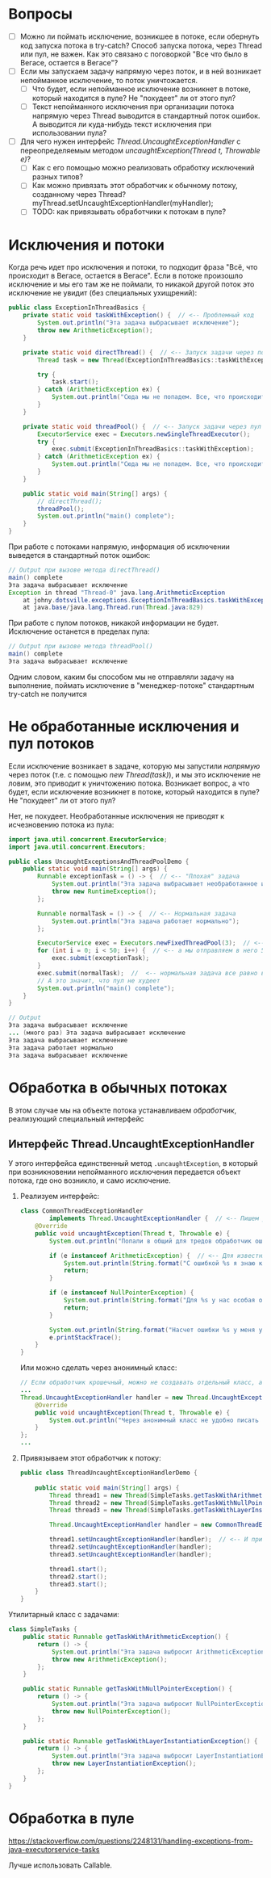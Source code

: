 # Вопросы

- [ ] Можно ли поймать исключение, возникшее в потоке, если обернуть код запуска потока в try-catch? Способ запуска потока, через Thread или пул, не важен. Как это связано с поговоркой "Все что было в Вегасе, остается в Вегасе"?
- [ ] Если мы запускаем задачу напрямую через поток, и в ней возникает непойманное исключение, то поток уничтожается.
  - [ ] Что будет, если непойманное исключение возникнет в потоке, который находится в пуле? Не "похудеет" ли от этого пул?
  - [ ] Текст непойманного исключения при организации потока напрямую через Thread выводится в стандартный поток ошибок. А выводится ли куда-нибудь текст исключения при использовании пула?
- [ ] Для чего нужен интерфейс *Thread.UncaughtExceptionHandler* с переопределяемым методом *uncaughtException(Thread t, Throwable e)*?
  - [ ] Как с его помощью можно реализовать обработку исключений разных типов?
  - [ ] Как можно привязать этот обработчик к обычному потоку, созданному через Thread? myThread.setUncaughtExceptionHandler(myHandler);
  - [ ] TODO: как привязывать обработчики к потокам в пуле?

# Исключения и потоки

Когда речь идет про исключения и потоки, то подходит фраза "Всё, что происходит в Вегасе, остается в Вегасе". Если в потоке произошло исключение и мы его там же не поймали, то никакой другой поток это исключение не увидит (без специальных ухищрений):

```java
public class ExceptionInThreadBasics {
    private static void taskWithException() {  // <-- Проблемный код
        System.out.println("Эта задача выбрасывает исключение");
        throw new ArithmeticException();
    }

    private static void directThread() {  // <-- Запуск задачи через поток напрямую
        Thread task = new Thread(ExceptionInThreadBasics::taskWithException);

        try {
            task.start();
        } catch (ArithmeticException ex) {
            System.out.println("Сюда мы не попадем. Все, что происходит в Вегасе, остается в Вегасе");
        }
    }

    private static void threadPool() {  // <-- Запуск задачи через пул потоков
        ExecutorService exec = Executors.newSingleThreadExecutor();
        try {
            exec.submit(ExceptionInThreadBasics::taskWithException);
        } catch (ArithmeticException ex) {
            System.out.println("Сюда мы не попадем. Все, что происходит в Вегасе, остается в Вегасе");
        }
    }

    public static void main(String[] args) {
        // directThread();
        threadPool();
        System.out.println("main() complete");
    }
}
```

При работе с потоками напрямую, информация об исключении выведется в стандартный поток ошибок:

```java
// Output при вызове метода directThread()
main() complete
Эта задача выбрасывает исключение
Exception in thread "Thread-0" java.lang.ArithmeticException
	at johny.dotsville.exceptions.ExceptionInThreadBasics.taskWithException(ExceptionInThreadBasics.java:6)
	at java.base/java.lang.Thread.run(Thread.java:829)
```

При работе с пулом потоков, никакой информации не будет. Исключение останется в пределах пула:

```java
// Output при вызове метода threadPool()
main() complete
Эта задача выбрасывает исключение
```

Одним словом, каким бы способом мы не отправляли задачу на выполнение, поймать исключение в "менеджер-потоке" стандартным try-catch не получится

# Не обработанные исключения и пул потоков

Если исключение возникает в задаче, которую мы запустили *напрямую* через поток (т.е. с помощью *new Thread(task)*), и мы это исключение не ловим, это приводит к уничтожению потока. Возникает вопрос, а что будет, если исключение возникнет в потоке, который находится в пуле? Не "похудеет" ли от этого пул?

Нет, не похудеет. Необработанные исключения не приводят к исчезновению потока из пула:

```java
import java.util.concurrent.ExecutorService;
import java.util.concurrent.Executors;

public class UncaughtExceptionsAndThreadPoolDemo {
    public static void main(String[] args) {
        Runnable exceptionTask = () -> {  // <-- "Плохая" задача
            System.out.println("Эта задача выбрасывает необработанное исключение");
            throw new RuntimeException();
        };

        Runnable normalTask = () -> {  // <-- Нормальная задача
            System.out.println("Эта задача работает нормально");
        };

        ExecutorService exec = Executors.newFixedThreadPool(3);  // <-- Хотя пул всего на 3 потока,
        for (int i = 0; i < 50; i++) {  // <-- а мы отправляем в него 50 заведомо провальных задач,
            exec.submit(exceptionTask);
        }
        exec.submit(normalTask);  //  <-- нормальная задача все равно выполнится
        // А это значит, что пул не худеет
        System.out.println("main() complete");
    }
}

// Output
Эта задача выбрасывает исключение
... (много раз) Эта задача выбрасывает исключение
Эта задача выбрасывает исключение
Эта задача работает нормально
Эта задача выбрасывает исключение
```

# Обработка в обычных потоках

В этом случае мы на объекте потока устанавливаем *обработчик*, реализующий специальный интерфейс

## Интерфейс Thread.UncaughtExceptionHandler

У этого интерфейса единственный метод `.uncaughtException`, в который при возникновении непойманного исключения передается объект потока, где оно возникло, и само исключение.

1. Реализуем интерфейс:

   ```java
   class CommonThreadExceptionHandler
           implements Thread.UncaughtExceptionHandler {  // <-- Пишем реализацию
       @Override
       public void uncaughtException(Thread t, Throwable e) {
           System.out.println("Попали в общий для тредов обработчик ошибок");
   
           if (e instanceof ArithmeticException) {  // <-- Для известных проблем - известное решение
               System.out.println(String.format("С ошибкой %s я знаю как справиться", e.getClass()));
               return;
           }
   
           if (e instanceof NullPointerException) {
               System.out.println(String.format("Для %s у нас особая обработка", e.getClass()));
               return;
           }
   
           System.out.println(String.format("Насчет ошибки %s у меня указаний нет. Трейс:", e.getClass()));
           e.printStackTrace();
       }
   }
   ```

   Или можно сделать через анонимный класс:

   ```java
   // Если обработчик крошечный, можно не создавать отдельный класс, а воспользоваться анонимным
   ...
   Thread.UncaughtExceptionHandler handler = new Thread.UncaughtExceptionHandler() {
       @Override
       public void uncaughtException(Thread t, Throwable e) {
           System.out.println("Через анонимный класс не удобно писать объемные обработчики");
       }
   };
   ...
   ```

2. Привязываем этот обработчик к потоку:

   ```java
   public class ThreadUncaughtExceptionHandlerDemo {
       
       public static void main(String[] args) {
           Thread thread1 = new Thread(SimpleTasks.getTaskWithArithmeticException());
           Thread thread2 = new Thread(SimpleTasks.getTaskWithNullPointerException());
           Thread thread3 = new Thread(SimpleTasks.getTaskWithLayerInstantiationException());
   
           Thread.UncaughtExceptionHandler handler = new CommonThreadExceptionHandler();  // <-- Создаем обработчик
   
           thread1.setUncaughtExceptionHandler(handler);  // <-- И привязываем его тредам
           thread2.setUncaughtExceptionHandler(handler);
           thread3.setUncaughtExceptionHandler(handler);
   
           thread1.start();
           thread2.start();
           thread3.start();
       }
   }
   ```

Утилитарный класс с задачами:

```java
class SimpleTasks {
    public static Runnable getTaskWithArithmeticException() {
        return () -> {
            System.out.println("Эта задача выбросит ArithmeticException и не будет сама его ловить");
            throw new ArithmeticException();
        };
    }

    public static Runnable getTaskWithNullPointerException() {
        return () -> {
            System.out.println("Эта задача выбросит NullPointerException и не будет сама его ловить");
            throw new NullPointerException();
        };
    }

    public static Runnable getTaskWithLayerInstantiationException() {
        return () -> {
            System.out.println("Эта задача выбросит LayerInstantiationException и не будет сама его ловить");
            throw new LayerInstantiationException();
        };
    }
}
```





# Обработка в пуле

https://stackoverflow.com/questions/2248131/handling-exceptions-from-java-executorservice-tasks

Лучше использовать Callable.